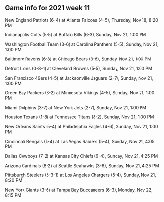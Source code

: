 ## Game info for 2021 week 11
New England Patriots (6-4) at Atlanta Falcons (4-5), Thursday, Nov 18, 8:20 PM



Indianapolis Colts (5-5) at Buffalo Bills (6-3), Sunday, Nov 21, 1:00 PM

Washington Football Team (3-6) at Carolina Panthers (5-5), Sunday, Nov 21, 1:00 PM

Baltimore Ravens (6-3) at Chicago Bears (3-6), Sunday, Nov 21, 1:00 PM

Detroit Lions (0-8-1) at Cleveland Browns (5-5), Sunday, Nov 21, 1:00 PM

San Francisco 49ers (4-5) at Jacksonville Jaguars (2-7), Sunday, Nov 21, 1:00 PM

Green Bay Packers (8-2) at Minnesota Vikings (4-5), Sunday, Nov 21, 1:00 PM

Miami Dolphins (3-7) at New York Jets (2-7), Sunday, Nov 21, 1:00 PM

Houston Texans (1-8) at Tennessee Titans (8-2), Sunday, Nov 21, 1:00 PM

New Orleans Saints (5-4) at Philadelphia Eagles (4-6), Sunday, Nov 21, 1:00 PM



Cincinnati Bengals (5-4) at Las Vegas Raiders (5-4), Sunday, Nov 21, 4:05 PM

Dallas Cowboys (7-2) at Kansas City Chiefs (6-4), Sunday, Nov 21, 4:25 PM

Arizona Cardinals (8-2) at Seattle Seahawks (3-6), Sunday, Nov 21, 4:25 PM



Pittsburgh Steelers (5-3-1) at Los Angeles Chargers (5-4), Sunday, Nov 21, 8:20 PM



New York Giants (3-6) at Tampa Bay Buccaneers (6-3), Monday, Nov 22, 8:15 PM

